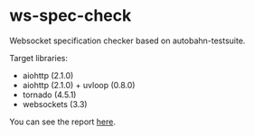 # ws-spec-check
Websocket specification checker based on autobahn-testsuite.

Target libraries:

- aiohttp (2.1.0)
- aiohttp (2.1.0) + uvloop (0.8.0)
- tornado (4.5.1)
- websockets (3.3)

You can see the report [here](https://rawgit.com/pjknkda/ws-spec-check/master/reports/fuzzingclient/index.html).
